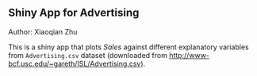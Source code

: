 ## Shiny App for Advertising

Author: Xiaoqian Zhu

This is a shiny app that plots *Sales* against different explanatory variables from `Advertising.csv` dataset (downloaded from http://www-bcf.usc.edu/~gareth/ISL/Advertising.csv). 